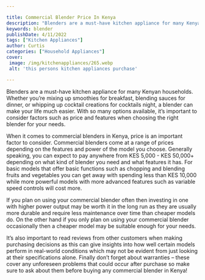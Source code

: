 ```yaml
---

title: Commercial Blender Price In Kenya
description: "Blenders are a must-have kitchen appliance for many Kenyan households. Whether you’re mixing up smoothies for breakfast, blending ...read now to learn more"
keywords: blender
publishDate: 4/11/2022
tags: ["Kitchen Appliances"]
author: Curtis
categories: ["Household Appliances"]
cover: 
 image: /img/kitchenappliances/265.webp
 alt: 'this persons kitchen appliances purchase'

---
```


Blenders are a must-have kitchen appliance for many Kenyan households. Whether you’re mixing up smoothies for breakfast, blending sauces for dinner, or whipping up cocktail creations for cocktails night, a blender can make your life much easier. With so many options available, it’s important to consider factors such as price and features when choosing the right blender for your needs.

When it comes to commercial blenders in Kenya, price is an important factor to consider. Commercial blenders come at a range of prices depending on the features and power of the model you choose. Generally speaking, you can expect to pay anywhere from KES 5,000 - KES 50,000+ depending on what kind of blender you need and what features it has. For basic models that offer basic functions such as chopping and blending fruits and vegetables you can get away with spending less than KES 10,000 while more powerful models with more advanced features such as variable speed controls will cost more. 

If you plan on using your commercial blender often then investing in one with higher power output may be worth it in the long run as they are usually more durable and require less maintenance over time than cheaper models do. On the other hand if you only plan on using your commercial blender occasionally then a cheaper model may be suitable enough for your needs. 

It’s also important to read reviews from other customers when making purchasing decisions as this can give insights into how well certain models perform in real-world conditions which may not be evident from just looking at their specifications alone. Finally don’t forget about warranties – these cover any unforeseen problems that could occur after purchase so make sure to ask about them before buying any commercial blender in Kenya!
